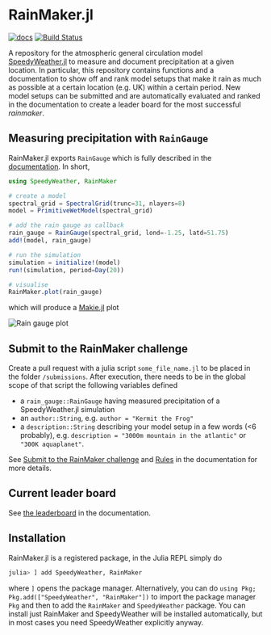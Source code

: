 # RainMaker.jl

[![docs](https://img.shields.io/badge/documentation-main-blue.svg)](https://speedyweather.github.io/RainMaker.jl/dev/)
[![Build Status](https://github.com/SpeedyWeather/RainMaker.jl/actions/workflows/CI.yml/badge.svg?branch=main)](https://github.com/SpeedyWeather/RainMaker.jl/actions/workflows/CI.yml?query=branch%3Amain)

A repository for the atmospheric general circulation model
[SpeedyWeather.jl](https://github.com/SpeedyWeather/SpeedyWeather.jl)
to measure and document precipitation at a given location.
In particular, this repository contains functions and a documentation
to show off and rank model setups that make it rain as much
as possible at a certain location (e.g. UK) within a certain period.
New model setups can be submitted and are automatically evaluated
and ranked in the documentation to create a leader board
for the most successful *rainmaker*.

## Measuring precipitation with `RainGauge`

RainMaker.jl exports `RainGauge` which is fully described
in the [documentation](https://speedyweather.github.io/RainMaker.jl/dev/rain_gauge/).
In short,

```julia
using SpeedyWeather, RainMaker

# create a model
spectral_grid = SpectralGrid(trunc=31, nlayers=8)
model = PrimitiveWetModel(spectral_grid)

# add the rain gauge as callback
rain_gauge = RainGauge(spectral_grid, lond=-1.25, latd=51.75)
add!(model, rain_gauge)

# run the simulation
simulation = initialize!(model)
run!(simulation, period=Day(20))

# visualise 
RainMaker.plot(rain_gauge)
```

which will produce a [Makie.jl](https://github.com/MakieOrg/Makie.jl) plot

![Rain gauge plot](https://speedyweather.github.io/RainMaker.jl/dev/rain_gauge.png)

## Submit to the RainMaker challenge

Create a pull request with a julia script `some_file_name.jl` to be placed
in the folder `/submissions`. After execution, there needs
to be in the global scope of that script the following variables defined

- a `rain_gauge::RainGauge` having measured precipitation of a SpeedyWeather.jl simulation
- an `author::String`, e.g. `author = "Kermit the Frog"`
- a `description::String` describing your model setup in a few words (<6 probably), e.g. `description = "3000m mountain in the atlantic"` or `"300K aquaplanet"`.

See 
[Submit to the RainMaker challenge](https://speedyweather.github.io/RainMaker.jl/dev/submit/#Submit-to-the-RainMaker-challenge)
and [Rules](https://speedyweather.github.io/RainMaker.jl/dev/submit/#Rules)
in the documentation for more details.

## Current leader board

See [the leaderboard](https://speedyweather.github.io/RainMaker.jl/dev/leaderboard/)
in the documentation.

## Installation

RainMaker.jl is a registered package, in the Julia REPL simply do
```julia
julia> ] add SpeedyWeather, RainMaker
```
where `]` opens the package manager. Alternatively, you can do `using Pkg; Pkg.add(["SpeedyWeather", "RainMaker"])`
to import the package manager `Pkg` and then to add the `RainMaker` and `SpeedyWeather` package. You can install
just RainMaker and SpeedyWeather will be installed automatically, but in most cases you need SpeedyWeather explicitly
anyway.
